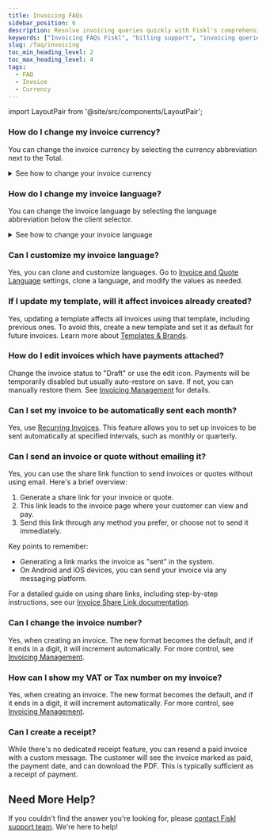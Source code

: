 ```yaml
---
title: Invoicing FAQs
sidebar_position: 6
description: Resolve invoicing queries quickly with Fiskl's comprehensive FAQs. Ensure smooth billing processes and improve cash flow management.
keywords: ["Invoicing FAQs Fiskl", "billing support", "invoicing queries", "small business invoicing"]
slug: /faq/invoicing
toc_min_heading_level: 2
toc_max_heading_level: 4
tags:
  - FAQ
  - Invoice
  - Currency
---
```


import LayoutPair from '@site/src/components/LayoutPair';

### How do I change my invoice currency?

You can change the invoice currency by selecting the currency abbreviation next to the Total.

<details>
<summary>See how to change your invoice currency</summary>
 <LayoutPair imageUrl="https://demo.fiskl.com/e/cm0b8rv8k0001l30cz0nurfac/tour/" useExpander={false}>

#### Within the invoice

1. Create or edit an invoice
2. Select your client
3. Choose the currency (Currency abbreviation next to the **Total**)
4. Select the currency you want

#### Client default
1. You can set a default currency on your [Client](../Core-Features/Clients-Vendors/clients) profile
2. Selecting a client with a different currency will automatically change your invoice currency
 </LayoutPair>
</details>

### How do I change my invoice language?

You can change the invoice language by selecting the language abbreviation below the client selector.

<details>
<summary>See how to change your invoice language</summary>
 <LayoutPair imageUrl="https://demo.fiskl.com/e/cm0baxqmm0021l10cu4ejme9i/tour" useExpander={false}>

#### Within the invoice
1. Create or edit an invoice
2. Select the language symbol near the client selector
3. Choose the desired language

#### Language default
1. You can set a default language in your [Invoice and Quote](../Settings-Configurations/invoice-and-quote-settings.md) settings
2. You can also customize your languages
 </LayoutPair>
</details>

### Can I customize my invoice language?

Yes, you can clone and customize languages. Go to [Invoice and Quote Language](../Settings-Configurations/invoice-and-quote-settings.md#custom-language-cloning) settings, clone a language, and modify the values as needed.

### If I update my template, will it affect invoices already created?

Yes, updating a template affects all invoices using that template, including previous ones. To avoid this, create a new template and set it as default for future invoices. Learn more about [Templates & Brands](../Settings-Configurations/templates-and-brands.md).

### How do I edit invoices which have payments attached?

Change the invoice status to "Draft" or use the edit icon. Payments will be temporarily disabled but usually auto-restore on save. If not, you can manually restore them. See [Invoicing Management](../Core-Features/Invoicing/invoice-management.md) for details.

### Can I set my invoice to be automatically sent each month?

Yes, use [Recurring Invoices](../Core-Features/Invoicing/Recurring%20Invoices/creating-recurring-invoices.md). This feature allows you to set up invoices to be sent automatically at specified intervals, such as monthly or quarterly.

### Can I send an invoice or quote without emailing it?

Yes, you can use the share link function to send invoices or quotes without using email. Here's a brief overview:

1. Generate a share link for your invoice or quote.
1. This link leads to the invoice page where your customer can view and pay.
1. Send this link through any method you prefer, or choose not to send it immediately.

Key points to remember:

- Generating a link marks the invoice as "sent" in the system.
- On Android and iOS devices, you can send your invoice via any messaging platform.

For a detailed guide on using share links, including step-by-step instructions, see our [Invoice Share Link documentation](/docs/core-features/invoicing/sending-invoices#share-link).

### Can I change the invoice number?

Yes, when creating an invoice. The new format becomes the default, and if it ends in a digit, it will increment automatically. For more control, see [Invoicing Management](../Core-Features/Invoicing/invoice-management).

### How can I show my VAT or Tax number on my invoice?

Yes, when creating an invoice. The new format becomes the default, and if it ends in a digit, it will increment automatically. For more control, see [Invoicing Management](../Core-Features/Invoicing/invoice-management).

### Can I create a receipt?

While there's no dedicated receipt feature, you can resend a paid invoice with a custom message. The customer will see the invoice marked as paid, the payment date, and can download the PDF. This is typically sufficient as a receipt of payment.

## Need More Help?

If you couldn't find the answer you're looking for, please [contact Fiskl support team](mailto:support@fiskl.com). We're here to help!
